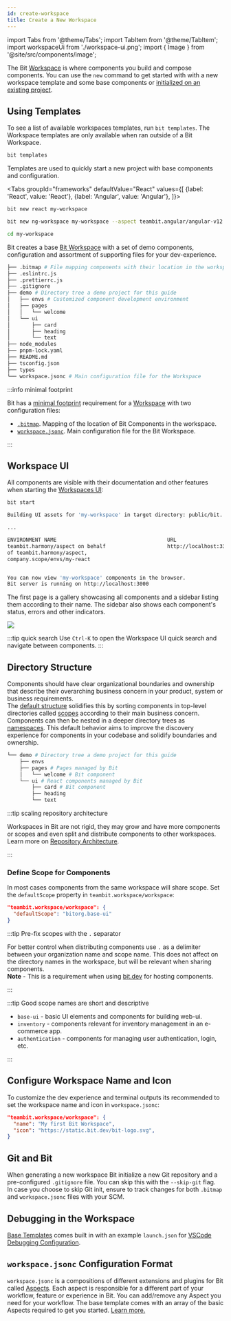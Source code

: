 ```yaml
---
id: create-workspace
title: Create a New Workspace
---
```


import Tabs from '@theme/Tabs';
import TabItem from '@theme/TabItem';
import workspaceUi from './workspace-ui.png';
import { Image } from '@site/src/components/image';

The Bit [Workspace](/workspace/overview) is where components you build and compose components. You can use the `new` command to get started with with a new workspace template and some base components or [initialized on an existing project](/getting-started/start-from-existing-project/init-workspace-on-existing-project/general-purpose).

## Using Templates

To see a list of available workspaces templates, run `bit templates`. The Workspace templates are only available when ran outside of a Bit Workspace.

```bash
bit templates
```

Templates are used to quickly start a new project with base components and configuration. <!-- You can use one of these common templates, or find additional templates on the [bit.dev community](https://bit.dev/templates). -->

<Tabs
groupId="frameworks"
defaultValue="React"
values={[
{label: 'React', value: 'React'},
{label: 'Angular', value: 'Angular'},
]}>
<TabItem value="React">

```bash
bit new react my-workspace
```

  </TabItem>
  <TabItem value="Angular">

```bash
bit new ng-workspace my-workspace --aspect teambit.angular/angular-v12
```

  </TabItem>
</Tabs>

```bash
cd my-workspace
```

Bit creates a base [Bit Workspace](/workspace/overview) with a set of demo components, configuration and assortment of supporting files for your dev-experience.

```bash title="Demo Bit workspace"
├── .bitmap # File mapping components with their location in the workspace
├── .eslintrc.js
├── .prettierrc.js
├── .gitignore
├── demo # Directory tree a demo project for this guide
│   ├── envs # Customized component development environment
│   ├── pages
│   │   └── welcome
│   └── ui
│       ├── card
│       ├── heading
│       └── text
├── node_modules
├── pnpm-lock.yaml
├── README.md
├── tsconfig.json
├── types
└── workspace.jsonc # Main configuration file for the Workspace
```

:::info minimal footprint

Bit has a [minimal footprint](/workspace/initializing-workspaces#created-files) requirement for a [Workspace](/workspace/overview) with two configuration files:

- [`.bitmap`](/workspace/bitmap). Mapping of the location of Bit Components in the workspace.
- [`workspace.jsonc`](/workspace/workspace-json). Main configuration file for the Bit Workspace.

:::

## Workspace UI

All components are visible with their documentation and other features when starting the [Workspaces UI](/workspace/workspace-ui):

```bash title="Start workspace UI"
bit start
```

```bash title="Starting Bit's workspace UI"
Building UI assets for 'my-workspace' in target directory: public/bit. The first time we build the UI it may take a few minutes.

...

ENVIRONMENT NAME                                    URL                                                 STATUS
teambit.harmony/aspect on behalf                    http://localhost:3300                               RUNNING
of teambit.harmony/aspect, 
company.scope/envs/my-react


You can now view 'my-workspace' components in the browser.
Bit server is running on http://localhost:3000
```

The first page is a gallery showcasing all components and a sidebar listing them according to their name. The sidebar also shows each component's status, errors and other indicators.

<Image src={workspaceUi} />

:::tip quick search
Use `Ctrl-K` to open the Workspace UI quick search and navigate between components.
:::

## Directory Structure

Components should have clear organizational boundaries and ownership that describe their overarching business concern in your product, system or business requirements.  
The [default structure](/workspace/directory-structure) solidifies this by sorting components in top-level directories called [scopes](/scope/overview) according to their main business concern. Components can then be nested in a deeper directory trees as [namespaces](/components/namespaces). This default behavior aims to improve the discovery experience for components in your codebase and solidify boundaries and ownership.

```bash
└── demo # Directory tree a demo project for this guide
    ├── envs
    ├── pages # Pages managed by Bit
    │   └── welcome # Bit component
    └── ui # React components managed by Bit
        ├── card # Bit component
        ├── heading
        └── text
```

:::tip scaling repository architecture

Workspaces in Bit are not rigid, they may grow and have more components or scopes and even split and distribute components to other workspaces. Learn more on [Repository Architecture](/understanding-bit/repository-architecture/overview).

:::

### Define Scope for Components

In most cases components from the same workspace will share scope. Set the `defaultScope` property in `teambit.workspace/workspace`:

```json title="workspace.jsonc"
"teambit.workspace/workspace": {
  "defaultScope": "bitorg.base-ui"
}
```

:::tip Pre-fix scopes with the `.` separator

For better control when distributing components use `.` as a delimiter between your organization name and scope name. This does not affect on the directory names in the workspace, but will be relevant when sharing components.  
**Note** - This is a requirement when using [bit.dev](https://bit.dev/) for hosting components.

:::

:::tip Good scope names are short and descriptive

- `base-ui` - basic UI elements and components for building web-ui.
- `inventory` - components relevant for inventory management in an e-commerce app.
- `authentication` - components for managing user authentication, login, etc.

:::

## Configure Workspace Name and Icon

To customize the dev experience and terminal outputs its recommended to set the workspace name and icon in `workspace.jsonc`:

```json
"teambit.workspace/workspace": {
  "name": "My first Bit Workspace",
  "icon": "https://static.bit.dev/bit-logo.svg",
}
```

## Git and Bit

When generating a new workspace Bit initialize a new Git repository and a pre-configured `.gitignore` file. You can skip this with the `--skip-git` flag.  
In case you choose to skip Git init, ensure to track changes for both `.bitmap` and `workspace.jsonc` files with your SCM.

## Debugging in the Workspace

[Base Templates](/generator/workspace-template) comes built in with an example `launch.json` for [VSCode Debugging Configuration](https://code.visualstudio.com/docs/editor/debugging). <!-- To learn more on IDE debugger configuration head here. -->

<!--TODO Webstorm to be added here.
 -->

## `workspace.jsonc` Configuration Format

`workspace.jsonc` is a compositions of different extensions and plugins for Bit called [Aspects](/aspect/overview). Each aspect is responsible for a different part of your workflow, feature or experience in Bit. You can add/remove any Aspect you need for your workflow. The base template comes with an array of the basic Aspects required to get you started. [Learn more.](.workspace/workspace-json)
